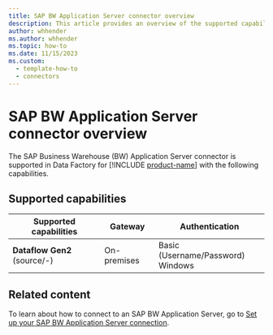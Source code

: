 ```yaml
---
title: SAP BW Application Server connector overview
description: This article provides an overview of the supported capabilities of the SAP BW Application Server connector.
author: whhender
ms.author: whhender
ms.topic: how-to
ms.date: 11/15/2023
ms.custom:
  - template-how-to
  - connectors
---
```


# SAP BW Application Server connector overview

The SAP Business Warehouse (BW) Application Server connector is supported in Data Factory for [!INCLUDE [product-name](../includes/product-name.md)] with the following capabilities.

## Supported capabilities

| Supported capabilities| Gateway | Authentication|
|---------| --------| --------|
| **Dataflow Gen2** (source/-)|On-premises |Basic (Username/Password)<br> Windows |

## Related content

To learn about how to connect to an SAP BW Application Server, go to [Set up your SAP BW Application Server connection](connector-sap-bw-application-server.md).
